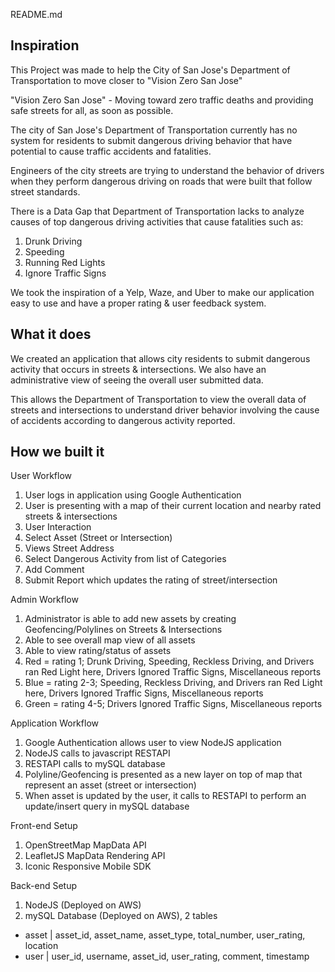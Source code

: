 README.md

## Inspiration
This Project was made to help the City of San Jose's Department of Transportation to move closer to "Vision Zero San Jose" 

"Vision Zero San Jose"  - Moving toward zero traffic deaths and providing safe streets for all, as soon as possible.

The city of San Jose's Department of Transportation currently has no system for residents to submit dangerous driving behavior that have potential to cause traffic accidents and fatalities.

Engineers of the city streets are trying to understand the behavior of drivers when they perform dangerous driving on roads that were built that follow street standards.

There is a Data Gap that Department of Transportation lacks to analyze causes of top dangerous driving activities that cause fatalities such as:
1. Drunk Driving
2. Speeding
3. Running Red Lights
4. Ignore Traffic Signs

We took the inspiration of a Yelp, Waze, and Uber to make our application easy to use and have a proper rating & user feedback system.

## What it does
We created an application that allows city residents to submit dangerous activity that occurs in streets & intersections.
We also have an administrative view of seeing the overall user submitted data. 

This allows the Department of Transportation to view the overall data of streets and intersections to understand driver behavior involving the cause of accidents according to dangerous activity reported.

## How we built it
User Workflow
1. User logs in application using Google Authentication
2. User is presenting with a map of their current location and nearby rated streets & intersections
3. User Interaction
4. Select Asset (Street or Intersection)
5. Views Street Address
6. Select Dangerous Activity from list of Categories
7. Add Comment
8. Submit Report which updates the rating of street/intersection

Admin Workflow
1. Administrator is able to add new assets by creating Geofencing/Polylines on Streets & Intersections
2. Able to see overall map view of all assets
3. Able to view rating/status of assets
4. Red = rating 1; Drunk Driving, Speeding, Reckless Driving, and Drivers ran Red Light here, Drivers Ignored Traffic Signs, Miscellaneous reports
5. Blue = rating 2-3; Speeding, Reckless Driving, and Drivers ran Red Light here, Drivers Ignored Traffic Signs, Miscellaneous reports
6. Green = rating 4-5; Drivers Ignored Traffic Signs, Miscellaneous reports

Application Workflow
1. Google Authentication allows user to view NodeJS application
2. NodeJS calls to javascript RESTAPI
3. RESTAPI calls to mySQL database
4. Polyline/Geofencing is presented as a new layer on top of map that represent an asset (street or intersection)
5. When asset is updated by the user, it calls to RESTAPI to perform an update/insert query in mySQL database

Front-end Setup
1. OpenStreetMap MapData API
2. LeafletJS MapData Rendering API
3. Iconic Responsive Mobile SDK

Back-end Setup
1. NodeJS (Deployed on AWS)
2. mySQL Database (Deployed on AWS), 2 tables
- asset | asset_id, asset_name, asset_type, total_number, user_rating, location
- user | user_id, username, asset_id, user_rating, comment, timestamp
